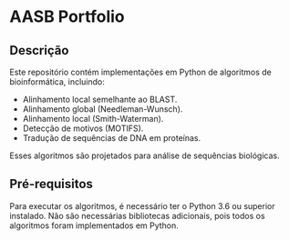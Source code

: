 # AASB Portfolio
 

## Descrição
Este repositório contém implementações em Python de algoritmos de bioinformática, incluindo:

- Alinhamento local semelhante ao BLAST.
- Alinhamento global (Needleman-Wunsch).
- Alinhamento local (Smith-Waterman).
- Detecção de motivos (MOTIFS).
- Tradução de sequências de DNA em proteínas.

Esses algoritmos são projetados para análise de sequências biológicas.

## Pré-requisitos
Para executar os algoritmos, é necessário ter o Python 3.6 ou superior instalado. Não são necessárias bibliotecas adicionais, pois todos os algoritmos foram implementados em Python.

